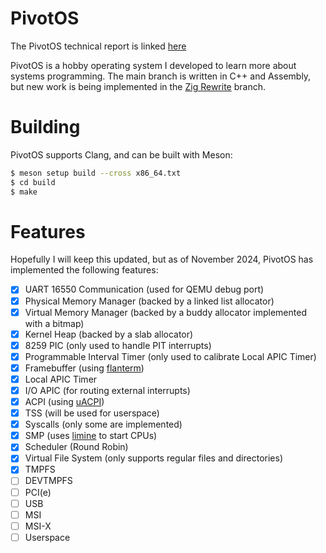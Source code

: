 # PivotOS
The PivotOS technical report is linked [here](https://drive.google.com/file/d/1kxixXEWUIjfGBtqEL4NTH-5zH13HSeFE/view?usp=sharing)

PivotOS is a hobby operating system I developed to learn more about systems programming. The main branch is written in C++ and Assembly, but new work is being implemented in the [Zig Rewrite](../../tree/zig-rewrite) branch.

# Building
PivotOS supports Clang, and can be built with Meson:
```bash
$ meson setup build --cross x86_64.txt
$ cd build
$ make
```

# Features
Hopefully I will keep this updated, but as of November 2024, PivotOS has implemented the following features:
- [x] UART 16550 Communication (used for QEMU debug port)
- [x] Physical Memory Manager (backed by a linked list allocator)
- [x] Virtual Memory Manager (backed by a buddy allocator implemented with a bitmap)
- [x] Kernel Heap (backed by a slab allocator)
- [x] 8259 PIC (only used to handle PIT interrupts)
- [x] Programmable Interval Timer (only used to calibrate Local APIC Timer)
- [x] Framebuffer (using [flanterm](https://github.com/mintsuki/flanterm))
- [x] Local APIC Timer
- [x] I/O APIC (for routing external interrupts)
- [x] ACPI (using [uACPI](https://github.com/uACPI/uACPI))
- [x] TSS (will be used for userspace)
- [x] Syscalls (only some are implemented)
- [x] SMP (uses [limine](https://github.com/limine-bootloader/limine) to start CPUs)
- [x] Scheduler (Round Robin)
- [x] Virtual File System (only supports regular files and directories)
- [x] TMPFS
- [ ] DEVTMPFS
- [ ] PCI(e)
- [ ] USB
- [ ] MSI
- [ ] MSI-X
- [ ] Userspace

